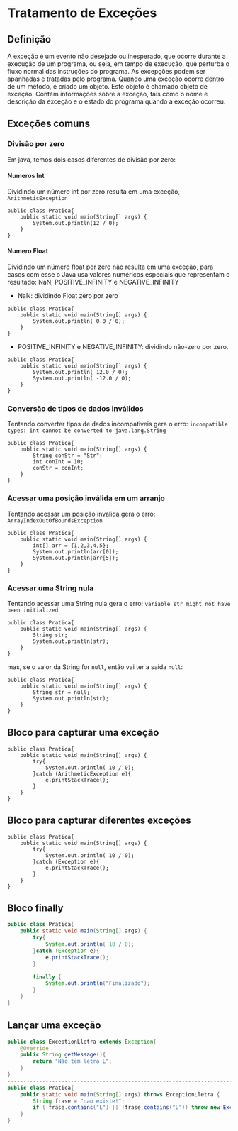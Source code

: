 # Tratamento de Exceções
## Definição
A exceção é um evento não desejado ou inesperado, que ocorre durante a execução de um programa, ou seja, em tempo de execução, que perturba o fluxo normal das instruções do programa. As excepções podem ser apanhadas e tratadas pelo programa. Quando uma exceção ocorre dentro de um método, é criado um objeto. Este objeto é chamado objeto de exceção. Contém informações sobre a exceção, tais como o nome e descrição da exceção e o estado do programa quando a exceção ocorreu.

## Exceções comuns
### Divisão por zero
Em java, temos dois casos diferentes de divisão por zero:

#### Numeros Int
Dividindo um número int por zero resulta em uma exceção, ```ArithmeticException```

```
public class Pratica{
    public static void main(String[] args) {
        System.out.println(12 / 0);
    }
}
```

#### Numero Float
Dividindo um número float por zero não resulta em uma exceção, para casos com esse o Java usa valores numéricos especiais que representam o resultado: NaN, POSITIVE_INFINITY e NEGATIVE_INFINITY

* NaN: dividindo Float zero por zero
```
public class Pratica{
    public static void main(String[] args) {
        System.out.println( 0.0 / 0);
    }
}
```

* POSITIVE_INFINITY e NEGATIVE_INFINITY: dividindo não-zero por zero.
```
public class Pratica{
    public static void main(String[] args) {
        System.out.println( 12.0 / 0);
        System.out.println( -12.0 / 0);
    }
}
```

### Conversão de tipos de dados inválidos
Tentando converter tipos de dados incompativeis gera o erro: ```incompatible types: int cannot be converted to java.lang.String```
```
public class Pratica{
    public static void main(String[] args) {
        String conStr = "Str";
        int conInt = 10;
        conStr = conInt;
    }
}
```

### Acessar uma posição inválida em um arranjo
Tentando acessar um posição invalida gera o erro: ```ArrayIndexOutOfBoundsException```
```
public class Pratica{
    public static void main(String[] args) {
        int[] arr = {1,2,3,4,5};
        System.out.println(arr[0]);
        System.out.println(arr[5]);
    }
}
```

### Acessar uma String nula
Tentando acessar uma String nula gera o erro: ```variable str might not have been initialized```
```
public class Pratica{
    public static void main(String[] args) {
        String str;
        System.out.println(str);
    }
}
```
mas, se o valor da String for ```null```, então vai ter a saida ```null```:
```
public class Pratica{
    public static void main(String[] args) {
        String str = null;
        System.out.println(str);
    }
}
```

## Bloco para capturar uma exceção
```
public class Pratica{
    public static void main(String[] args) {
        try{
            System.out.println( 10 / 0);
        }catch (ArithmeticException e){
            e.printStackTrace();
        }
    }
}
```
## Bloco para capturar diferentes exceções
```
public class Pratica{
    public static void main(String[] args) {
        try{
            System.out.println( 10 / 0);
        }catch (Exception e){
            e.printStackTrace();
        }
    }
}
```

## Bloco finally
```Java
public class Pratica{
    public static void main(String[] args) {
        try{
            System.out.println( 10 / 0);
        }catch (Exception e){
            e.printStackTrace();
        }

        finally {
            System.out.println("Finalizado");
        }
    }
}
```
## Lançar uma exceção
```Java
public class ExceptionLletra extends Exception{
    @Override
    public String getMessage(){
        return "Não tem letra L";
    }
}
-------------------------------------------------------------------------
public class Pratica{
    public static void main(String[] args) throws ExceptionLletra {
        String frase = "nao existe!";
        if (!frase.contains("L") || !frase.contains("L")) throw new ExceptionLletra();
    }
}
```
